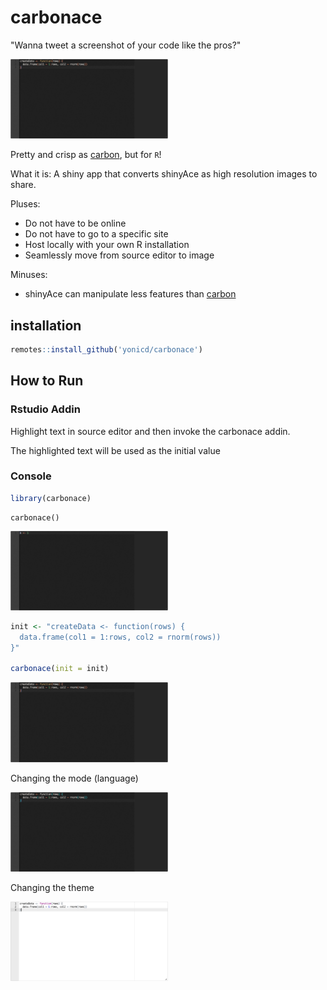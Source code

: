 # carbonace

"Wanna tweet a screenshot of your code like the pros?" 

<img src = 'inst/images/other_init_snap.png' width='50%'>

Pretty and crisp as [carbon](https://carbon.now.sh/), but for `R`!

What it is: A shiny app that converts shinyAce as high resolution images to share.

Pluses: 

  - Do not have to be online
  - Do not have to go to a specific site
  - Host locally with your own R installation
  - Seamlessly move from source editor to image

Minuses:

  - shinyAce can manipulate less features than [carbon](https://carbon.now.sh/)

## installation

```r
remotes::install_github('yonicd/carbonace')
```

## How to Run

### Rstudio Addin

Highlight text in source editor and then invoke the carbonace addin.

The highlighted text will be used as the initial value


### Console

```r
library(carbonace)
```

```{r}
carbonace()
```

<img src = 'inst/images/default_snap.png' width='50%'>

```r
init <- "createData <- function(rows) {
  data.frame(col1 = 1:rows, col2 = rnorm(rows))
}"

carbonace(init = init)
```

<img src = 'inst/images/other_init_snap.png' width='50%'>

Changing the mode (language)

<img src = 'inst/images/python_snap.png' width='50%'>

Changing the theme

<img src = 'inst/images/chrome_snap.png' width='50%'>
